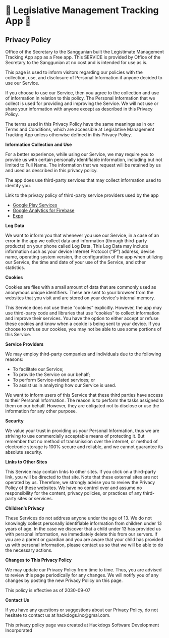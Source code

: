 # 🚀 Legislative Management Tracking App 🚀

    
## Privacy Policy

<p>Office of the Secretary to the Sanggunian built the Legistimate Management Tracking App app as
a Free app. This SERVICE is provided by
Office of the Secretary to the Sanggunian at no cost and is intended for use as
is.
</p> <p>
This page is used to inform visitors regarding our
policies with the collection, use, and disclosure of Personal
Information if anyone decided to use our Service.
</p> <p>
If you choose to use our Service, then you agree to
the collection and use of information in relation to this
policy. The Personal Information that we collect is
used for providing and improving the Service. We will not use or share your information with
anyone except as described in this Privacy Policy.
</p> <p>
The terms used in this Privacy Policy have the same meanings
as in our Terms and Conditions, which are accessible at
Legislative Management Tracking App unless otherwise defined in this Privacy Policy.
</p> <p><strong>Information Collection and Use</strong></p> <p>
For a better experience, while using our Service, we
may require you to provide us with certain personally
identifiable information, including but not limited to Full Name. The information that
we request will be retained by us and used as described in this privacy policy.
</p> <div><p>
The app does use third-party services that may collect
information used to identify you.
</p> <p>
Link to the privacy policy of third-party service providers used
by the app
</p> <ul><li><a href="https://www.google.com/policies/privacy/" target="_blank" rel="noopener noreferrer">Google Play Services</a></li><!----><li><a href="https://firebase.google.com/support/privacy" target="_blank" rel="noopener noreferrer">Google Analytics for Firebase</a></li><!----><!----><!----><!----><!----><!----><!----><!----><!----><!----><!----><!----><li><a href="https://expo.io/privacy" target="_blank" rel="noopener noreferrer">Expo</a></li><!----><!----><!----><!----><!----><!----><!----><!----><!----><!----><!----><!----><!----></ul></div> <p><strong>Log Data</strong></p> <p>
We want to inform you that whenever you
use our Service, in a case of an error in the app
we collect data and information (through third-party
products) on your phone called Log Data. This Log Data may
include information such as your device Internet Protocol
(“IP”) address, device name, operating system version, the
configuration of the app when utilizing our Service,
the time and date of your use of the Service, and other
statistics.
</p> <p><strong>Cookies</strong></p> <p>
Cookies are files with a small amount of data that are
commonly used as anonymous unique identifiers. These are sent
to your browser from the websites that you visit and are
stored on your device's internal memory.
</p> <p>
This Service does not use these “cookies” explicitly. However,
the app may use third-party code and libraries that use
“cookies” to collect information and improve their services.
You have the option to either accept or refuse these cookies
and know when a cookie is being sent to your device. If you
choose to refuse our cookies, you may not be able to use some
portions of this Service.
</p> <p><strong>Service Providers</strong></p> <p>
We may employ third-party companies and
individuals due to the following reasons:
</p> <ul><li>To facilitate our Service;</li> <li>To provide the Service on our behalf;</li> <li>To perform Service-related services; or</li> <li>To assist us in analyzing how our Service is used.</li></ul> <p>
We want to inform users of this Service
that these third parties have access to their Personal
Information. The reason is to perform the tasks assigned to
them on our behalf. However, they are obligated not to
disclose or use the information for any other purpose.
</p> <p><strong>Security</strong></p> <p>
We value your trust in providing us your
Personal Information, thus we are striving to use commercially
acceptable means of protecting it. But remember that no method
of transmission over the internet, or method of electronic
storage is 100% secure and reliable, and we cannot
guarantee its absolute security.
</p> <p><strong>Links to Other Sites</strong></p> <p>
This Service may contain links to other sites. If you click on
a third-party link, you will be directed to that site. Note
that these external sites are not operated by us.
Therefore, we strongly advise you to review the
Privacy Policy of these websites. We have
no control over and assume no responsibility for the content,
privacy policies, or practices of any third-party sites or
services.
</p> <p><strong>Children’s Privacy</strong></p> <div><p>
These Services do not address anyone under the age of 13.
We do not knowingly collect personally
identifiable information from children under 13 years of age. In the case
we discover that a child under 13 has provided
us with personal information, we immediately
delete this from our servers. If you are a parent or guardian
and you are aware that your child has provided us with
personal information, please contact us so that
we will be able to do the necessary actions.
</p></div> <!----> <p><strong>Changes to This Privacy Policy</strong></p> <p>
We may update our Privacy Policy from
time to time. Thus, you are advised to review this page
periodically for any changes. We will
notify you of any changes by posting the new Privacy Policy on
this page.
</p> <p>This policy is effective as of 2030-09-07</p> <p><strong>Contact Us</strong></p> <p>
If you have any questions or suggestions about our
Privacy Policy, do not hesitate to contact us at hackdogs.inc@gmal.com.
</p> <p>This privacy policy page was created at Hackdogs Software Development Incorporated</p>
